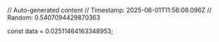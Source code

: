 // Auto-generated content
// Timestamp: 2025-06-01T11:56:08.096Z
// Random: 0.5407094429870363

const data = 0.02511464163348953;